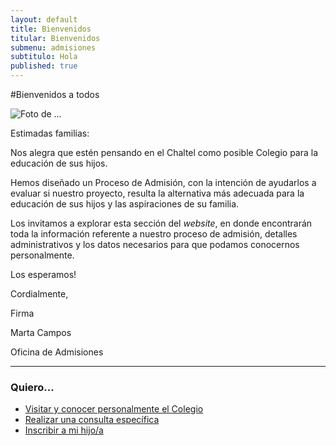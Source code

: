 ```yaml
---
layout: default
title: Bienvenidos
titular: Bienvenidos
submenu: admisiones
subtitulo: Hola
published: true
---
```


#Bienvenidos a todos
 
![Foto de ...](http://placeimg.com/720/300/arch)

  
Estimadas familias:

Nos alegra que estén pensando en el Chaltel como posible Colegio para la educación de sus hijos.

Hemos diseñado un Proceso de Admisión, con la intención de ayudarlos a evaluar si nuestro proyecto, resulta la alternativa más adecuada para la educación de sus hijos y las aspiraciones de su familia. 

Los invitamos a explorar esta sección del _website_, en donde encontrarán toda la información referente a nuestro proceso de admisión, detalles administrativos  y  los datos necesarios para que podamos conocernos personalmente. 

Los esperamos!

Cordialmente,

Firma

Marta Campos 

Oficina de Admisiones

--- 

### Quiero...
- [Visitar y conocer personalmente el Colegio](/admisiones/entrevista) 
- [Realizar una consulta específica](/admisiones/contacto)
- [Inscribir a mi hijo/a](/admisiones/proceso)